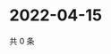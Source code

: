 # 2022-04-15

共 0 条

<!-- BEGIN WEIBO -->
<!-- 最后更新时间 Fri Apr 15 2022 07:12:59 GMT+0800 (China Standard Time) -->

<!-- END WEIBO -->
